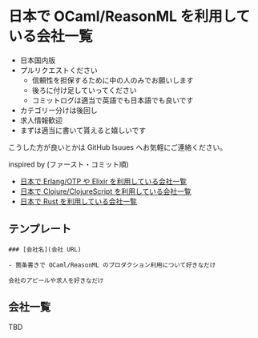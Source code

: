 # 日本で OCaml/ReasonML を利用している会社一覧

- 日本国内版
- プルリクエストください
    - 信頼性を担保するために中の人のみでお願いします
    - 後ろに付け足していってください
    - コミットログは適当で英語でも日本語でも良いです
- カテゴリー分けは後回し
- 求人情報歓迎
- まずは適当に書いて貰えると嬉しいです

こうした方が良いとかは GitHub Isuues へお気軽にご連絡ください。

inspired by (ファースト・コミット順)

- [日本で Erlang/OTP や Elixir を利用している会社一覧][japanese-erlang-elixir-companies]
- [日本で Clojure/ClojureScript を利用している会社一覧][japanese-clojure-companies]
- [日本で Rust を利用している会社一覧][japanese-rust-companies]

## テンプレート

```
### [会社名](会社 URL)

- 箇条書きで OCaml/ReasonML のプロダクション利用について好きなだけ

会社のアピールや求人を好きなだけ
```

## 会社一覧

TBD


[japanese-erlang-elixir-companies]: https://github.com/voluntas/japanese-erlang-elixir-companies
[japanese-clojure-companies]: https://github.com/athos/japanese-clojure-companies
[japanese-rust-companies]: https://github.com/fnwiya/japanese-rust-companies
